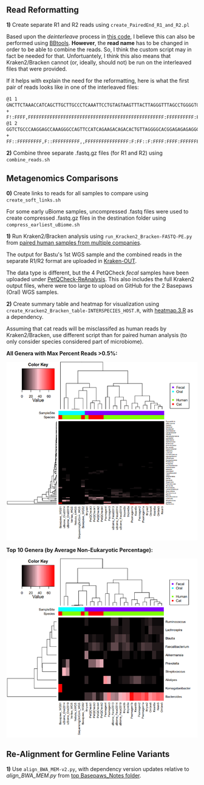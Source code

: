 ## Read Reformatting

**1)** Create separate R1 and R2 reads using `create_PairedEnd_R1_and_R2.pl`

Based upon the *deinterleave* process in [this code](https://github.com/metashot/kraken2/blob/master/modules/bbtools.nf), I believe this can also be performed using [BBtools](https://jgi.doe.gov/data-and-tools/software-tools/bbtools/).  **However**, the **read name** has to be changed in order to be able to combine the reads.  So, I think the custom script may in fact be needed for that.  Unfortuantely, I think this also means that Kraken2/Bracken cannot (or, ideally, should not) be run on the interleaved files that were provided.

If it helps with explain the need for the reformatting, here is what the first pair of reads looks like in one of the interleaved files:

```
@1 1
GNCTTCTAAACCATCAGCTTGCTTGCCCTCAAATTCCTGTAGTAAGTTTACTTAGGGTTTAGCCTGGGGTGGGAGGTGATGAGAGGGACCTCTGTTCATCCCCTTCCTTGCTTCCATCATGTCCCTGATTAGACCACCTTCCCTCCAGCAC
+
F!:FFFF,FFFFFFFFFFFFFFFFFFFFFFFFFFFFFFFFFFFFFFFFFFFFFFFFFF:FFFFFFFFFF:FFFFF:FFFFFFFFFFFFFFFFFFFFF:FFFFFFFFFFFFFFFFFFFFFF:FFFFFFFF:FFFFFFFFFFFFFFFFFFFFF
@1 2
GGTCTGCCCAAGGAGCCAAAGGGCCAGTTCCATCAGAAGACAGACACTGTTAGGGGCACGGAGAGAGAGGGCAGAAATCTTCATCCATAAACTATCTACGAAAATATCGGGCTCCAACTTTTTATCCTTTCACTGAAGTATCTGTTAGCAA
+
FF::FFFFFFFFF,F::FFFFFFFFFF,,FFFFFFFFFFFFFFFF:F:FF::F:FFFF:FFFF:FFFFFFFFFFFFFFFFFFFFFF:FFFFFFFFFF::FF,FFFFFFFF:FFFFFFF:F,F,F:F:,F,F:FFFFFFFFFF:FFFFF:FF

```

**2)** Combine three separate .fastq.gz files (for R1 and R2) using `combine_reads.sh`

## Metagenomics Comparisons

**0)** Create links to reads for all samples to compare using `create_soft_links.sh`

For some early uBiome samples, uncompressed .fastq files were used to create compressed .fastq.gz files in the destination folder using `compress_earliest_uBiome.sh`

**1)** Run Kraken2/Bracken analysis using `run_Kracken2_Bracken-FASTQ-PE.py` from [paired human samples from multiple companies](https://github.com/cwarden45/DTC_Scripts/tree/master/Psomagen_Viome/Kraken2_analysis).

The output for Bastu's 1st WGS sample and the combined reads in the separate R1/R2 format are uploaded in [Kraken-OUT](https://github.com/cwarden45/Bastu_Cat_Genome/tree/master/Basepaws_Notes/Reformat_Basepaws_WGS2_and_Combine/Kraken-OUT).

The data type is different, but the 4 PetQCheck *fecal* samples have been uploaded under [PetQCheck-ReAnalysis](https://github.com/cwarden45/Bastu_Cat_Genome/tree/master/PetQCheck-ReAnalysis).  This also includes the full Kraken2 output files, where were too large to upload on GitHub for the 2 Basepaws (Oral) WGS samples.

**2)** Create summary table and heatmap for visualization using `create_Kracken2_Bracken_table-INTERSPECIES_HOST.R`, with [heatmap.3.R](https://github.com/obigriffith/biostar-tutorials/blob/master/Heatmaps/heatmap.3.R) as a dependency.

Assuming that cat reads will be misclassifed as human reads by Kraken2/Bracken, use different script than for paired human analysis (to only consider species considered part of microbiome).

**All Genera with Max Percent Reads >0.5%:**

![Filter Post Bracken-Adjustment Percent Quantified Clustering](n28_FILTERED_Braken_genera-heatmap_quantified.PNG "Filter Post Bracken-Adjustment Percent Quantified Clustering")

**Top 10 Genera (by Average Non-Eukaryotic Percentage):**

![Top 10 Classifications](n28_FILTERED_Braken_genera-heatmap_quantified-TOP10.PNG "Top 10 Classifications")

## Re-Alignment for Germline Feline Variants

**1)** Use `align_BWA_MEM-v2.py`, with dependency version updates relative to *align_BWA_MEM.py* from [top Basepaws_Notes folder](https://github.com/cwarden45/Bastu_Cat_Genome/tree/master/Basepaws_Notes).
